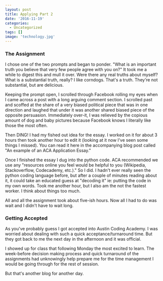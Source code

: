 ```yaml
---
layout: post
title: Applying Part 2
date: '2016-11-19'
categories:
  - Uncategorized
tags: []
image: 'technology.jpg'
---
```





### The Assignment


I chose one of the two prompts and began to ponder. "What is an important truth you believe that very few people agree with you on?" It took me a while to digest this and mull it over. Were there any real truths about myself? What is a substantial truth, really? I like corndogs. That's a truth. They're not substantial, but are delicious.







Keeping the prompt open,  I scrolled through Facebook rolling my eyes when I came across a post with a long arguing comment section. I scrolled past and scoffed at the share of a very biased political piece that was in one direction and laughed that under it was another shared biased piece of the opposite persuasion. Immediately over-it, I was relieved by the copious amount of dog and baby pictures because Facebook knows I literally like those the most often.


Then DING! I had my fished out idea for the essay. I worked on it for about 3 hours then took another hour to edit it (looking at it now I've seen some things I missed). You can read it here in the accompanying blog post called "An example of an ACA Application Essay."





Once I finished the essay I dug into the python code. ACA recommended we use any "resources online you feel would be helpful to you (Wikipedia, Stackoverflow, Codecademy, etc.)." So I did. I hadn't ever really seen the python coding language before, but after a couple of minutes reading about it, it could take an educated guess at "decoding it" ie: putting the code in my own words. Took me another hour, but I also am the not the fastest worker. I think about things too much.

All and all the assignment took about five-ish hours. Now all I had to do was wait and I didn't have to wait long.

### Getting Accepted  


As you've probably guess I got accepted into Austin Coding Academy. I was worried about dealing with such a quick acceptance/turnaround time. But they got back to me the next day in the afternoon and it was official.



I showed up for class that following Monday the most excited to learn. The week-before decision making process and quick turnaround of the assignments had unknowingly help prepare me for the time management I would be going through for the rest of session.

But that's another blog for another day.
